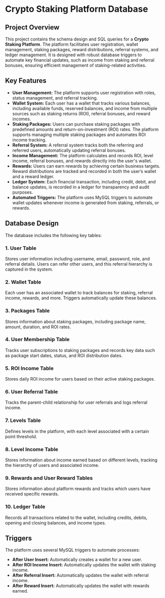 # Crypto Staking Platform Database

## Project Overview
This project contains the schema design and SQL queries for a **Crypto Staking Platform**. The platform facilitates user registration, wallet management, staking packages, reward distributions, referral systems, and ledger management. It is designed with robust database triggers to automate key financial updates, such as income from staking and referral bonuses, ensuring efficient management of staking-related activities.

## Key Features
- **User Management:** The platform supports user registration with roles, status management, and referral tracking.
- **Wallet System:** Each user has a wallet that tracks various balances, including available funds, reserved balances, and income from multiple sources such as staking returns (ROI), referral bonuses, and reward incomes.
- **Staking Packages:** Users can purchase staking packages with predefined amounts and return-on-investment (ROI) rates. The platform supports managing multiple staking packages and automates ROI income tracking.
- **Referral System:** A referral system tracks both the referring and referred users, automatically updating referral bonuses.
- **Income Management:** The platform calculates and records ROI, level income, referral bonuses, and rewards directly into the user's wallet.
- **Rewards:** Users can earn rewards by achieving certain business targets. Reward distributions are tracked and recorded in both the user’s wallet and a reward ledger.
- **Ledger System:** Each financial transaction, including credit, debit, and balance updates, is recorded in a ledger for transparency and audit purposes.
- **Automated Triggers:** The platform uses MySQL triggers to automate wallet updates whenever income is generated from staking, referrals, or rewards.

## Database Design
The database includes the following key tables:

### 1. **User Table**
Stores user information including username, email, password, role, and referral details. Users can refer other users, and this referral hierarchy is captured in the system.

### 2. **Wallet Table**
Each user has an associated wallet to track balances for staking, referral income, rewards, and more. Triggers automatically update these balances.

### 3. **Packages Table**
Stores information about staking packages, including package name, amount, duration, and ROI rates.

### 4. **User Membership Table**
Tracks user subscriptions to staking packages and records key data such as package start dates, status, and ROI distribution dates.

### 5. **ROI Income Table**
Stores daily ROI income for users based on their active staking packages.

### 6. **User Referral Table**
Tracks the parent-child relationship for user referrals and logs referral income.

### 7. **Levels Table**
Defines levels in the platform, with each level associated with a certain point threshold.

### 8. **Level Income Table**
Stores information about income earned based on different levels, tracking the hierarchy of users and associated income.

### 9. **Rewards and User Reward Tables**
Stores information about platform rewards and tracks which users have received specific rewards.

### 10. **Ledger Table**
Records all transactions related to the wallet, including credits, debits, opening and closing balances, and income types.

## Triggers
The platform uses several MySQL triggers to automate processes:
- **After User Insert:** Automatically creates a wallet for a new user.
- **After ROI Income Insert:** Automatically updates the wallet with staking income.
- **After Referral Insert:** Automatically updates the wallet with referral income.
- **After Reward Insert:** Automatically updates the wallet with rewards earned.



